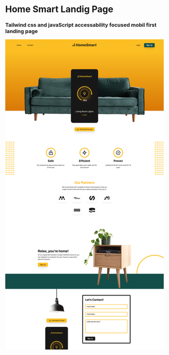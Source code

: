 # Home Smart Landig Page

### Tailwind css and javaScript accessability focused mobil first landing page

![alt text](./assets/screencapture.png)
